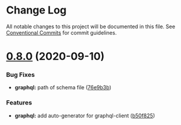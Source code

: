 # Change Log

All notable changes to this project will be documented in this file.
See [Conventional Commits](https://conventionalcommits.org) for commit guidelines.

# [0.8.0](https://github.com/dawlet-team/dawlet-poc/compare/v0.7.0...v0.8.0) (2020-09-10)


### Bug Fixes

* **graphql:** path of schema file ([76e9b3b](https://github.com/dawlet-team/dawlet-poc/commit/76e9b3bd46967d961a3ed5422520d6d7643eb9f6))


### Features

* **graphql:** add auto-generator for graphql-client ([b50f825](https://github.com/dawlet-team/dawlet-poc/commit/b50f8253d806a460bc6585cd232700cf27e532b9))
